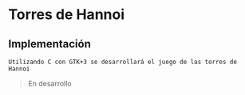 # Torres de Hannoi
## Implementación
    Utilizando C con GTK+3 se desarrollará el juego de las torres de Hannoi

> En desarrollo
